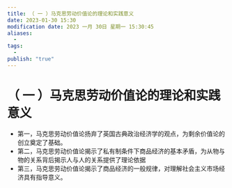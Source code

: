 ```yaml
---
title: （ 一 ）马克思劳动价值论的理论和实践意义
date: 2023-01-30 15:30
modification date: 2023 一月 30日 星期一 15:30:45
aliases:
  - 
tags:
  - 
publish: "true"
---
```


# （ 一 ）马克思劳动价值论的理论和实践意义

- 第一，马克思劳动价值论扬弃了英国古典政治经济学的观点，为剩余价值论的创立奠定了基础。
- 第二，马克思劳动价值论揭示了私有制条件下商品经济的基本矛盾，为从物与物的关系背后揭示人与人的关系提供了理论依据
- 第三，马克思劳动价值论揭示了商品经济的一般规律，对理解社会主义市场经济具有指导意义。